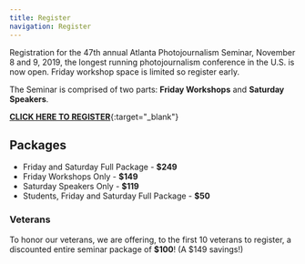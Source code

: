 ```yaml
---
title: Register
navigation: Register
---
```


Registration for the 47th annual Atlanta Photojournalism Seminar, November 8 and 9, 2019, the longest running photojournalism conference in the U.S. is now open. Friday workshop space is limited so register early.

The Seminar is comprised of two parts: __Friday Workshops__ and __Saturday Speakers__.

[__CLICK HERE TO REGISTER__](https://www.eventbrite.com/e/2019-atlanta-photojournalism-seminar-tickets-41579905617){:target="_blank"}

## Packages

* Friday and Saturday Full Package - __$249__
* Friday Workshops Only - __$149__
* Saturday Speakers Only - __$119__
* Students, Friday and Saturday Full Package - __$50__

### Veterans

To honor our veterans, we are offering, to the first 10 veterans to register, a discounted entire seminar package of __$100__! (A $149 savings!)